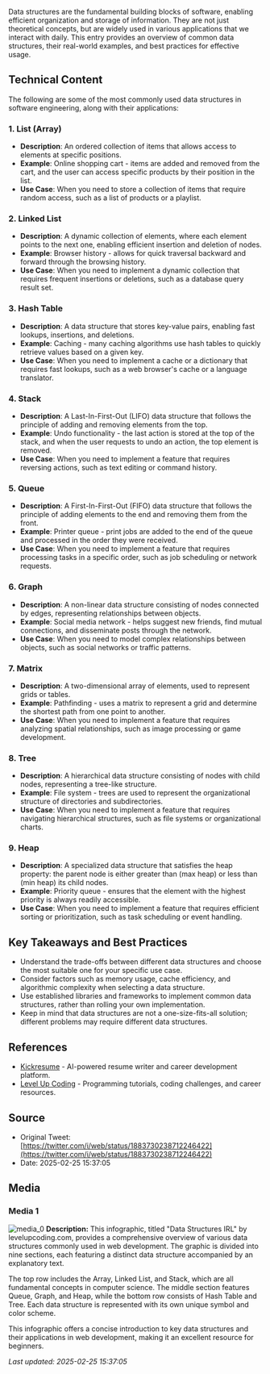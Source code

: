 Data structures are the fundamental building blocks of software, enabling efficient organization and storage of information. They are not just theoretical concepts, but are widely used in various applications that we interact with daily. This entry provides an overview of common data structures, their real-world examples, and best practices for effective usage.

## Technical Content
The following are some of the most commonly used data structures in software engineering, along with their applications:

### 1. List (Array)
* **Description**: An ordered collection of items that allows access to elements at specific positions.
* **Example**: Online shopping cart - items are added and removed from the cart, and the user can access specific products by their position in the list.
* **Use Case**: When you need to store a collection of items that require random access, such as a list of products or a playlist.

### 2. Linked List
* **Description**: A dynamic collection of elements, where each element points to the next one, enabling efficient insertion and deletion of nodes.
* **Example**: Browser history - allows for quick traversal backward and forward through the browsing history.
* **Use Case**: When you need to implement a dynamic collection that requires frequent insertions or deletions, such as a database query result set.

### 3. Hash Table
* **Description**: A data structure that stores key-value pairs, enabling fast lookups, insertions, and deletions.
* **Example**: Caching - many caching algorithms use hash tables to quickly retrieve values based on a given key.
* **Use Case**: When you need to implement a cache or a dictionary that requires fast lookups, such as a web browser's cache or a language translator.

### 4. Stack
* **Description**: A Last-In-First-Out (LIFO) data structure that follows the principle of adding and removing elements from the top.
* **Example**: Undo functionality - the last action is stored at the top of the stack, and when the user requests to undo an action, the top element is removed.
* **Use Case**: When you need to implement a feature that requires reversing actions, such as text editing or command history.

### 5. Queue
* **Description**: A First-In-First-Out (FIFO) data structure that follows the principle of adding elements to the end and removing them from the front.
* **Example**: Printer queue - print jobs are added to the end of the queue and processed in the order they were received.
* **Use Case**: When you need to implement a feature that requires processing tasks in a specific order, such as job scheduling or network requests.

### 6. Graph
* **Description**: A non-linear data structure consisting of nodes connected by edges, representing relationships between objects.
* **Example**: Social media network - helps suggest new friends, find mutual connections, and disseminate posts through the network.
* **Use Case**: When you need to model complex relationships between objects, such as social networks or traffic patterns.

### 7. Matrix
* **Description**: A two-dimensional array of elements, used to represent grids or tables.
* **Example**: Pathfinding - uses a matrix to represent a grid and determine the shortest path from one point to another.
* **Use Case**: When you need to implement a feature that requires analyzing spatial relationships, such as image processing or game development.

### 8. Tree
* **Description**: A hierarchical data structure consisting of nodes with child nodes, representing a tree-like structure.
* **Example**: File system - trees are used to represent the organizational structure of directories and subdirectories.
* **Use Case**: When you need to implement a feature that requires navigating hierarchical structures, such as file systems or organizational charts.

### 9. Heap
* **Description**: A specialized data structure that satisfies the heap property: the parent node is either greater than (max heap) or less than (min heap) its child nodes.
* **Example**: Priority queue - ensures that the element with the highest priority is always readily accessible.
* **Use Case**: When you need to implement a feature that requires efficient sorting or prioritization, such as task scheduling or event handling.

## Key Takeaways and Best Practices
* Understand the trade-offs between different data structures and choose the most suitable one for your specific use case.
* Consider factors such as memory usage, cache efficiency, and algorithmic complexity when selecting a data structure.
* Use established libraries and frameworks to implement common data structures, rather than rolling your own implementation.
* Keep in mind that data structures are not a one-size-fits-all solution; different problems may require different data structures.

## References
* [Kickresume](https://www.kickresume.com/en/ai-resume-writer/?utm_source=linkedin_twitter&utm_medium=linkedin_twitter&utm_campaign=levelupcoding_feb_march_2025_generalai&utm_id=levelupcoding_feb_march_2025_generalai) - AI-powered resume writer and career development platform.
* [Level Up Coding](https://lucode.co/kickresume-z7tt) - Programming tutorials, coding challenges, and career resources.
## Source

- Original Tweet: [https://twitter.com/i/web/status/1883730238712246422](https://twitter.com/i/web/status/1883730238712246422)
- Date: 2025-02-25 15:37:05


## Media

### Media 1
![media_0](./media_0.jpg)
**Description:** This infographic, titled "Data Structures IRL" by levelupcoding.com, provides a comprehensive overview of various data structures commonly used in web development. The graphic is divided into nine sections, each featuring a distinct data structure accompanied by an explanatory text.

The top row includes the Array, Linked List, and Stack, which are all fundamental concepts in computer science. The middle section features Queue, Graph, and Heap, while the bottom row consists of Hash Table and Tree. Each data structure is represented with its own unique symbol and color scheme.

This infographic offers a concise introduction to key data structures and their applications in web development, making it an excellent resource for beginners.

*Last updated: 2025-02-25 15:37:05*